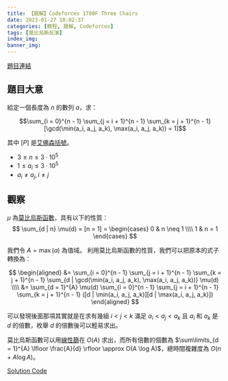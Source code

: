 ```yaml
---
title: 【題解】Codeforces 1780F Three Chairs
date: 2023-01-27 18:02:37
categories: [競程, 題解, Codeforces]
tags: [莫比烏斯反演]
index_img:
banner_img:
---
```


[題目連結](https://codeforces.com/contest/1780/problem/F)

## 題目大意

給定一個長度為 $n$ 的數列 $a$，求：

$$\sum_{i = 0}^{n - 1} \sum_{j = i + 1}^{n - 1} \sum_{k = j + 1}^{n - 1} [\gcd(\min(a_i, a_j, a_k), \max(a_i, a_j, a_k)) = 1]$$

其中 $[P]$ 是[艾佛森括號](https://zh.wikipedia.org/wiki/%E8%89%BE%E4%BD%9B%E6%A3%AE%E6%8B%AC%E5%8F%B7)。

* $3 \leq n \leq 3 \cdot 10^5$
* $1 \leq a_i \leq 3 \cdot 10^5$
* $a_i \neq a_j, i \neq j$

## 觀察

$\mu$ 為[莫比烏斯函數](https://oi-wiki.org/math/number-theory/mobius/)，具有以下的性質：
$$
\sum_{d | n} \mu(d) = [n = 1] =
\begin{cases}
    0 & n \neq 1 \\\\
    1 & n = 1
\end{cases}
$$

我們令 $A = \max(a)$ 為值域。
利用莫比烏斯函數的性質，我們可以把原本的式子轉換為：

$$
\begin{aligned}
&= \sum_{i = 0}^{n - 1} \sum_{j = i + 1}^{n - 1} \sum_{k = j + 1}^{n - 1} \sum_{d | \gcd(\min(a_i, a_j, a_k), \max(a_i, a_j, a_k))} \mu(d) \\\\
&= \sum_{d = 1}^{A} \mu(d) \sum_{i = 0}^{n - 1} \sum_{j = i + 1}^{n - 1} \sum_{k = j + 1}^{n - 1} ([d | \min(a_i, a_j, a_k)][d | \max(a_i, a_j, a_k)])
\end{aligned}
$$

可以發現後面那項其實就是在求有幾組 $i < j < k$ 滿足 $a_i < a_j < a_k$ 且 $a_i$ 和 $a_k$ 是 $d$ 的倍數，枚舉 $d$ 的倍數後可以輕易求出。

莫比烏斯函數可以用[線性篩](https://oi-wiki.org/math/number-theory/sieve/#%E7%BA%BF%E6%80%A7%E7%AD%9B%E6%B3%95)在 $O(A)$ 求出，而所有倍數的個數為 $\sum\limits_{d = 1}^{A} \lfloor \frac{A}{d} \rfloor \approx O(A \log A)$，總時間複雜度為 $O(n + A \log A)$。

[Solution Code](https://codeforces.com/contest/1780/submission/190633405)